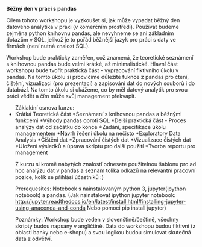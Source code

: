 **Běžný den v práci s pandas**

Cílem tohoto workshopu je vyzkoušet si, jak může vypadat běžný den datového analytika v praxi (v komerčním prostředí). Používat budeme zejména python knihovnu pandas, ale nevyhneme se ani základním dotazům v SQL, jelikož je to pořád běžnější jazyk pro práci s daty ve firmách (není nutná znalost SQL).

Workshop bude prakticky zaměřen, což znamená, že teoretické seznámení s knihovnou pandas bude velmi krátké, až minimalistické.
Hlavní část workshopu bude tvořit praktická část - vypracování fiktivního úkolu v pandas. Na tomto úkolu si procvičíme důležité fuknce z pandas pro čtení, čištění, vizualizaci (pro prezentaci) a zapisování dat do nových souborů i do databází.
Na tomto úkolu si ukážeme, co by měl datový analytik pro svou práci vědět a čím může svůj management překvapit.

<ul>Záklaldní osnova kurzu:
  <li>Krátká Teoretická část
  *Seznámení s knihovnou pandas a běžnými funkcemi
  *Výhody pandas oproti SQL
*Delší praktická část - Proces analýzy dat od začátku do konce
  *Zadání, specifikace úkolu managementem 
  *Návrh řešení úkolu na nečisto
  *Exploratory Data Analysis
  *Čištění dat
  *Zpracování čistých dat
  *Vizualizace čistých dat
  *Uložení výsledků a úprava skriptu pro další použití
  *Tvorba reportu pro management

Z kurzu si kromě nabytých znalostí odnesete použitelnou šablonu pro ad hoc analýzu dat v pandas a seznam tolika odkazů na relevantní pracovní pozice, kolik se přihlásí účastníků :)

Prerequesites: Notebook s nainstalovaným python 3, jupyter(ipython notebook) a pandas.
(Jak nainstalovat ipython jupyter notebook: http://jupyter.readthedocs.io/en/latest/install.html#installing-jupyter-using-anaconda-and-conda
Nebo pomoci pip install jupyter)

Poznámky:
Workshop bude veden v slovenštině/češtině, všechny skripty budou napsány v angličtině.
Data do workshopu budou fiktivní (z oblasti banky nebo e-shopu) a svou logikou budou simulovat skutečná data z odvětví.
